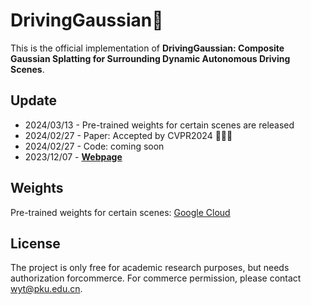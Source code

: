 # DrivingGaussian👋

This is the official implementation of **DrivingGaussian: Composite Gaussian Splatting for Surrounding Dynamic Autonomous Driving Scenes**.

## Update
* 2024/03/13 - Pre-trained weights for certain scenes are released
* 2024/02/27 - Paper: Accepted by CVPR2024 👏👏👏
* 2024/02/27 - Code: coming soon
* 2023/12/07 - [**Webpage**](https://pkuvdig.github.io/DrivingGaussian/)

## Weights
Pre-trained weights for certain scenes:
[Google Cloud](https://drive.google.com/drive/folders/1O5juO_RTGcrpe_K4nlbW7AVcTvBBtOir?usp=sharing)

## License
The project is only free for academic research purposes, but needs authorization forcommerce. For commerce permission, please contact wyt@pku.edu.cn.
